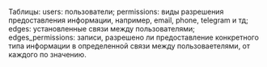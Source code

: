 Таблицы:
	users: пользователи;
	permissions: виды разрешения предоставления информации, например, email, phone, telegram и тд;
	edges: установленные связи между пользователями;
	edges_permissions: записи, разрешено ли предоставление конкретного типа информации в определенной связи между пользоваетелями, от каждого по значению.
